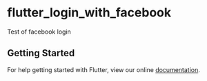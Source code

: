 # flutter_login_with_facebook

Test of facebook login

## Getting Started

For help getting started with Flutter, view our online
[documentation](https://flutter.io/).
